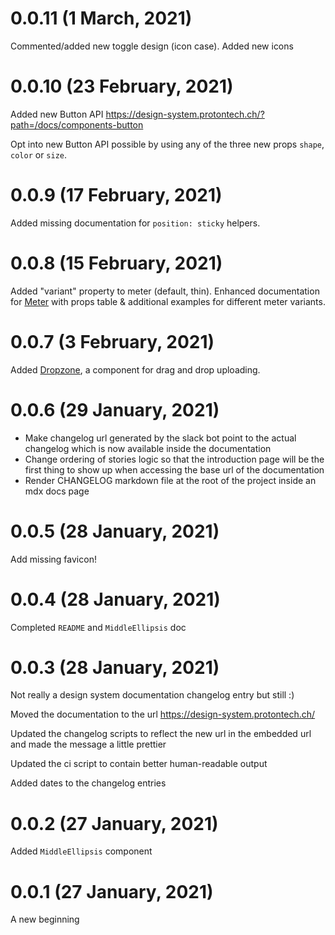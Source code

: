 # 0.0.11 (1 March, 2021)

Commented/added new toggle design (icon case).
Added new icons

# 0.0.10 (23 February, 2021)

Added new Button API https://design-system.protontech.ch/?path=/docs/components-button

Opt into new Button API possible by using any of the three new props `shape`, `color` or `size`.

# 0.0.9 (17 February, 2021)

Added missing documentation for `position: sticky` helpers.

# 0.0.8 (15 February, 2021)

Added "variant" property to meter (default, thin).
Enhanced documentation for [Meter](https://design-system.protontech.ch/?path=/docs/components-meter) with props table & additional examples for different meter variants.

# 0.0.7 (3 February, 2021)

Added [Dropzone](https://design-system.protontech.ch/?path=/story/components-dropdown--basic), a component for drag and drop uploading.

# 0.0.6 (29 January, 2021)

- Make changelog url generated by the slack bot point to the actual changelog which is now available inside the documentation
- Change ordering of stories logic so that the introduction page will be the first thing to show up when accessing the base url of the documentation
- Render CHANGELOG markdown file at the root of the project inside an mdx docs page

# 0.0.5 (28 January, 2021)

Add missing favicon!

# 0.0.4 (28 January, 2021)

Completed `README` and `MiddleEllipsis` doc

# 0.0.3 (28 January, 2021)

Not really a design system documentation changelog entry but still :)

Moved the documentation to the url https://design-system.protontech.ch/

Updated the changelog scripts to reflect the new url in the embedded url and made the message a little prettier

Updated the ci script to contain better human-readable output

Added dates to the changelog entries

# 0.0.2 (27 January, 2021)

Added `MiddleEllipsis` component

# 0.0.1 (27 January, 2021)

A new beginning
